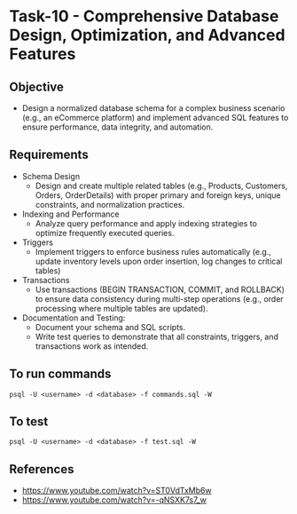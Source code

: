# Task-10 - Comprehensive Database Design, Optimization, and Advanced Features

## Objective
- Design a normalized database schema for a complex business scenario (e.g., an eCommerce platform) and implement advanced SQL features to ensure performance, data integrity, and automation.

## Requirements
- Schema Design
    - Design and create multiple related tables (e.g., Products, Customers, Orders, OrderDetails) with proper primary and foreign keys, unique constraints, and normalization practices.
- Indexing and Performance
    - Analyze query performance and apply indexing strategies to optimize frequently executed queries.
- Triggers
    - Implement triggers to enforce business rules automatically (e.g., update inventory levels upon order insertion, log changes to critical tables)
- Transactions
    - Use transactions (BEGIN TRANSACTION, COMMIT, and ROLLBACK) to ensure data consistency during multi-step operations (e.g., order processing where multiple tables are updated).
- Documentation and Testing:
    - Document your schema and SQL scripts.
    - Write test queries to demonstrate that all constraints, triggers, and transactions work as intended.

## To run commands
```
psql -U <username> -d <database> -f commands.sql -W
```

## To test
```
psql -U <username> -d <database> -f test.sql -W
```

## References
- https://www.youtube.com/watch?v=ST0VdTxMb6w
- https://www.youtube.com/watch?v=-qNSXK7s7_w